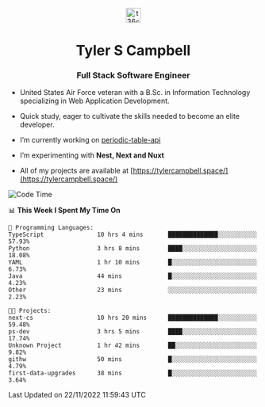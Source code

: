 <p align="center">
<a href="https://www.linkedin.com/in/t36campbell" target="blank"><img align="center" src="https://ik.imagekit.io/t36campbell/Portfolio/linkedin.png.original_m8bbGgPh6.png" alt="t36campbell" height="30" width="30" /></a>
</p>
<h1 align="center">Tyler S Campbell</h1>
<h3 align="center">Full Stack Software Engineer</h3>

* United States Air Force veteran with a B.Sc. in Information Technology specializing in Web Application Development. 

* Quick study, eager to cultivate the skills needed to become an elite developer.

* I’m currently working on [periodic-table-api](https://github.com/t36campbell/periodic-table-api)

* I’m experimenting with **Nest, Next and Nuxt**

* All of my projects are available at [https://tylercampbell.space/](https://tylercampbell.space/)

<!--START_SECTION:waka-->
![Code Time](http://img.shields.io/badge/Code%20Time-2%2C006%20hrs%2059%20mins-blue)

📊 **This Week I Spent My Time On** 

```text
💬 Programming Languages: 
TypeScript               10 hrs 4 mins       ██████████████░░░░░░░░░░░   57.93% 
Python                   3 hrs 8 mins        ████░░░░░░░░░░░░░░░░░░░░░   18.08% 
YAML                     1 hr 10 mins        █░░░░░░░░░░░░░░░░░░░░░░░░   6.73% 
Java                     44 mins             █░░░░░░░░░░░░░░░░░░░░░░░░   4.23% 
Other                    23 mins             ░░░░░░░░░░░░░░░░░░░░░░░░░   2.23%

🐱‍💻 Projects: 
next-cs                  10 hrs 20 mins      ██████████████░░░░░░░░░░░   59.48% 
ps-dev                   3 hrs 5 mins        ████░░░░░░░░░░░░░░░░░░░░░   17.74% 
Unknown Project          1 hr 42 mins        ██░░░░░░░░░░░░░░░░░░░░░░░   9.82% 
githw                    50 mins             █░░░░░░░░░░░░░░░░░░░░░░░░   4.79% 
first-data-upgrades      38 mins             █░░░░░░░░░░░░░░░░░░░░░░░░   3.64%

```


 Last Updated on 22/11/2022 11:59:43 UTC
<!--END_SECTION:waka-->
